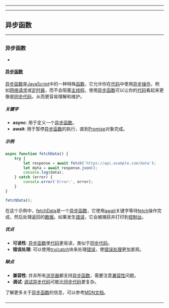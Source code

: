 # 
___
___
## 异步函数
___
## 
### 异步函数
- 

#### [异步函数](https://zh.wikipedia.org/wiki/异步函数)

[异步函数](https://zh.wikipedia.org/wiki/异步函数)是[JavaScript](https://zh.wikipedia.org/wiki/JavaScript)中的一种特殊[函数](https://zh.wikipedia.org/wiki/函数)，它允许你在[代码](https://zh.wikipedia.org/wiki/代码)中使用[异步操作](https://zh.wikipedia.org/wiki/异步操作)，例如[网络请求](https://zh.wikipedia.org/wiki/网络请求)或[定时器](https://zh.wikipedia.org/wiki/定时器)，而不会阻塞[主线程](https://zh.wikipedia.org/wiki/主线程)。使用[异步函数](https://zh.wikipedia.org/wiki/异步函数)可以让你的[代码](https://zh.wikipedia.org/wiki/代码)看起来更像是[同步代码](https://zh.wikipedia.org/wiki/同步代码)，从而更容易理解和维护。

##### 关键字

- **async**: 用于定义一个[异步函数](https://zh.wikipedia.org/wiki/异步函数)。
- **await**: 用于暂停[异步函数](https://zh.wikipedia.org/wiki/异步函数)的执行，直到[Promise](https://zh.wikipedia.org/wiki/Promise)对象完成。

##### 示例

```javascript
async function fetchData() {
    try {
        let response = await fetch('https://api.example.com/data');
        let data = await response.json();
        console.log(data);
    } catch (error) {
        console.error('Error:', error);
    }
}

fetchData();
```

在这个示例中，[fetchData](https://zh.wikipedia.org/wiki/fetchData)是一个[异步函数](https://zh.wikipedia.org/wiki/异步函数)，它使用[await](https://zh.wikipedia.org/wiki/await)关键字等待[fetch](https://zh.wikipedia.org/wiki/fetch)操作完成，然后处理返回的[数据](https://zh.wikipedia.org/wiki/数据)。如果发生[错误](https://zh.wikipedia.org/wiki/错误)，它会被捕获并打印到[控制台](https://zh.wikipedia.org/wiki/控制台)。

##### 优点

- **可读性**: [异步函数](https://zh.wikipedia.org/wiki/异步函数)使[代码](https://zh.wikipedia.org/wiki/代码)更易读，类似于[同步代码](https://zh.wikipedia.org/wiki/同步代码)。
- **错误处理**: 可以使用[try/catch](https://zh.wikipedia.org/wiki/try/catch)块来处理[错误](https://zh.wikipedia.org/wiki/错误)，使[错误处理](https://zh.wikipedia.org/wiki/错误处理)更加直观。

##### 缺点

- **兼容性**: 并非所有[浏览器](https://zh.wikipedia.org/wiki/浏览器)都支持[异步函数](https://zh.wikipedia.org/wiki/异步函数)，需要注意[兼容性](https://zh.wikipedia.org/wiki/兼容性)问题。
- **调试**: [调试](https://zh.wikipedia.org/wiki/调试)[异步代码](https://zh.wikipedia.org/wiki/异步代码)可能比[同步代码](https://zh.wikipedia.org/wiki/同步代码)更复杂。

了解更多关于[异步函数](https://zh.wikipedia.org/wiki/异步函数)的信息，可以参考[MDN文档](https://developer.mozilla.org/en-US/docs/Web/JavaScript/Reference/Statements/async_function)。
### 
___
